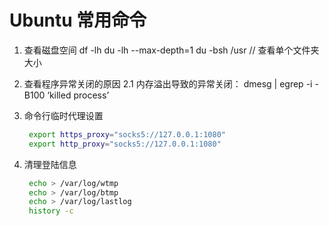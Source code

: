 # Ubuntu 常用命令

1. 查看磁盘空间
   df -lh
   du -lh --max-depth=1 
   du -bsh /usr             // 查看单个文件夹大小

2. 查看程序异常关闭的原因
   2.1 内存溢出导致的异常关闭： dmesg | egrep -i -B100 ‘killed process’ 

3. 命令行临时代理设置
   ```bash
    export https_proxy="socks5://127.0.0.1:1080"
    export http_proxy="socks5://127.0.0.1:1080"
   ``` 
4. 清理登陆信息
   ```bash
    echo > /var/log/wtmp
    echo > /var/log/btmp
    echo > /var/log/lastlog
    history -c

   ```